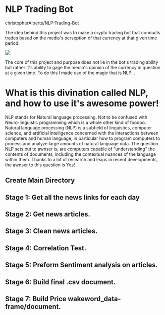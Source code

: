 # NLP Trading Bot
 christopherAlberts/NLP-Trading-Bot
 
 The idea behind this project was to make a crypto trading bot that conducts trades based on the media's perseption of that currency at that given time period.
 
 ![](Images/c3po.png)
 
 The core of this project and purpose does not lie in the bot's trading ability but rather it's ability to gage the media's opinion of the currency in question at a given time. To do this I made use of the magic that is NLP...
 
 # What is this divination called NLP, and how to use it's awesome power!
 
 NLP stands for Natural language processing. Not to be confused with Neuro-linguistic programming which is a whole other kind of foodoo. Natural language processing (NLP) is a subfield of linguistics, computer science, and artificial intelligence concerned with the interactions between computers and human language, in particular how to program computers to process and analyze large amounts of natural language data. The question NLP sets out to awnser is, are computers capable of "understanding" the contents of documents, including the contextual nuances of the language within them. Thanks to a lot of research and leaps in recent developments, the awnser to this question is Yes!
 
 
 ## Create Main Directory
 
 ## Stage 1: Get all the news links for each day
 
 ## Stage 2: Get news articles.
 
 ## Stage 3: Clean news articles.
 
 ## Stage 4:  Correlation Test.
 
 ## Stage 5: Preform Sentiment analysis on articles.
 
 ## Stage 6: Build final .csv document.
 
 ## Stage 7: Build Price wakeword_data-frame/document.
 
 
